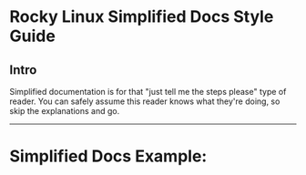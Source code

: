 # Rocky Linux Simplified Docs Style Guide

## Intro

Simplified documentation is for that "just tell me the steps please" type of reader. You can safely assume this reader knows what they're doing, so skip the explanations and go.

----

# Simplified Docs Example: 

